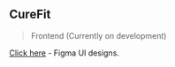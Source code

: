 ## CureFit

> Frontend (Currently on development)

[Click here](https://www.figma.com/file/rhfZBOWdzbhlmiyjf3tOvs/Cure-Fit?node-id=0%3A1) - Figma UI designs.
